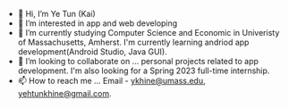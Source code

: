 - 👋 Hi, I’m Ye Tun (Kai)
- 👀 I’m interested in app and web developing
- 🌱 I’m currently studying Computer Science and Economic in Univeristy of Massachusetts, Amherst.
      I'm currently learning andriod app development(Android Studio, Java GUI).
- 💞️ I’m looking to collaborate on ... personal projects related to app development.
      I'm also looking for a Spring 2023 full-time internship.
- 📫 How to reach me ... Email - ykhine@umass.edu, yehtunkhine@gmail.com.

<!---
yehtunkhine/yehtunkhine is a ✨ special ✨ repository because its `README.md` (this file) appears on your GitHub profile.
You can click the Preview link to take a look at your changes.
--->
